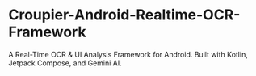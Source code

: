 # Croupier-Android-Realtime-OCR-Framework
A Real-Time OCR &amp; UI Analysis Framework for Android. Built with Kotlin, Jetpack Compose, and Gemini AI.
